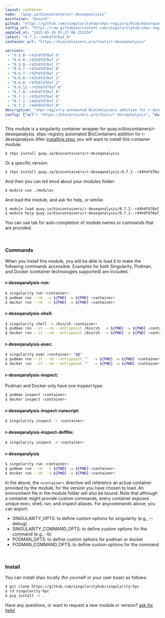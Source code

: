 ```yaml
---
layout: container
name:  "quay.io/biocontainers/r-deseqanalysis"
maintainer: "@vsoch"
github: "https://github.com/singularityhub/shpc-registry/blob/main/quay.io/biocontainers/r-deseqanalysis/container.yaml"
config_url: "https://raw.githubusercontent.com/singularityhub/shpc-registry/main/quay.io/biocontainers/r-deseqanalysis/container.yaml"
updated_at: "2025-05-26 03:27:06.252154"
latest: "0.7.2--r44hdfd78af_0"
container_url: "https://biocontainers.pro/tools/r-deseqanalysis"

versions:
 - "0.5.0--r41hdfd78af_0"
 - "0.6.6--r42hdfd78af_1"
 - "0.5.0--r41hdfd78af_1"
 - "0.6.7--r42hdfd78af_0"
 - "0.6.7--r42hdfd78af_1"
 - "0.6.8--r42hdfd78af_1"
 - "0.6.8--r43hdfd78af_2"
 - "0.6.12--r43hdfd78af_0"
 - "0.7.0--r43hdfd78af_0"
 - "0.7.1--r43hdfd78af_0"
 - "0.7.1--r44hdfd78af_1"
 - "0.7.2--r44hdfd78af_0"
description: "shpc-registry automated BioContainers addition for r-deseqanalysis"
config: {"url": "https://biocontainers.pro/tools/r-deseqanalysis", "maintainer": "@vsoch", "description": "shpc-registry automated BioContainers addition for r-deseqanalysis", "latest": {"0.7.2--r44hdfd78af_0": "sha256:0750a9b67d4cde1fe5e051f9f9915a1976ba30db9840c9ae440a370c0fe7dfd4"}, "tags": {"0.5.0--r41hdfd78af_0": "sha256:5d4a998f8c2cdcc71d51436356f20e386df2b4f87c60f29e266a0725cd07519e", "0.6.6--r42hdfd78af_1": "sha256:e31d7686bc8e0a038101f0ba1e9a98eeb7f6d9cc2249f569f90fd6753c8945a5", "0.5.0--r41hdfd78af_1": "sha256:53be90e5cd4502199d649e8488dc743f7cb739307873edf86d1bd5e6f54683d3", "0.6.7--r42hdfd78af_0": "sha256:c32b1cdfb87a23488db9132a121d13bef1aa47cbcfea8b82e8c7e8813335f136", "0.6.7--r42hdfd78af_1": "sha256:be3af40c79026058518b751e471a3ac474eefa68cd488d1924b1e16d1c75f7f2", "0.6.8--r42hdfd78af_1": "sha256:572507c7c110f01065f9ff8e9e3a560ac16c2a5120f4cac1b0954e3cc1bb27f0", "0.6.8--r43hdfd78af_2": "sha256:50dc9c2c1cd8f8ca2edf0e9c65c10fb0d6dcb7d183d0b0b142ced4f4a5617a49", "0.6.12--r43hdfd78af_0": "sha256:eaa02a66a1ef6cd81424ca42bf60ae3f7fac0196e7138aa0ab559a61b96e7e0b", "0.7.0--r43hdfd78af_0": "sha256:2f97992897a9a331f45851643275d5ecadff5caba4c7a34d1aa2227c9c989aa1", "0.7.1--r43hdfd78af_0": "sha256:d8cb350b2b9d0e675e6c303b0dce8039762dbc2d09306b23e93bc4ccc6f5ba4f", "0.7.1--r44hdfd78af_1": "sha256:6d03af857d4bc27e2382ea16c9a37442af5a30eb6da0e61e8e5f4d7631df6ecb", "0.7.2--r44hdfd78af_0": "sha256:0750a9b67d4cde1fe5e051f9f9915a1976ba30db9840c9ae440a370c0fe7dfd4"}, "docker": "quay.io/biocontainers/r-deseqanalysis"}
---
```


This module is a singularity container wrapper for quay.io/biocontainers/r-deseqanalysis.
shpc-registry automated BioContainers addition for r-deseqanalysis
After [installing shpc](#install) you will want to install this container module:


```bash
$ shpc install quay.io/biocontainers/r-deseqanalysis
```

Or a specific version:

```bash
$ shpc install quay.io/biocontainers/r-deseqanalysis:0.7.2--r44hdfd78af_0
```

And then you can tell lmod about your modules folder:

```bash
$ module use ./modules
```

And load the module, and ask for help, or similar.

```bash
$ module load quay.io/biocontainers/r-deseqanalysis/0.7.2--r44hdfd78af_0
$ module help quay.io/biocontainers/r-deseqanalysis/0.7.2--r44hdfd78af_0
```

You can use tab for auto-completion of module names or commands that are provided.

<br>

### Commands

When you install this module, you will be able to load it to make the following commands accessible.
Examples for both Singularity, Podman, and Docker (container technologies supported) are included.

#### r-deseqanalysis-run:

```bash
$ singularity run <container>
$ podman run --rm  -v ${PWD} -w ${PWD} <container>
$ docker run --rm  -v ${PWD} -w ${PWD} <container>
```

#### r-deseqanalysis-shell:

```bash
$ singularity shell -s /bin/sh <container>
$ podman run --it --rm --entrypoint /bin/sh  -v ${PWD} -w ${PWD} <container>
$ docker run --it --rm --entrypoint /bin/sh  -v ${PWD} -w ${PWD} <container>
```

#### r-deseqanalysis-exec:

```bash
$ singularity exec <container> "$@"
$ podman run --it --rm --entrypoint ""  -v ${PWD} -w ${PWD} <container> "$@"
$ docker run --it --rm --entrypoint ""  -v ${PWD} -w ${PWD} <container> "$@"
```

#### r-deseqanalysis-inspect:

Podman and Docker only have one inspect type.

```bash
$ podman inspect <container>
$ docker inspect <container>
```

#### r-deseqanalysis-inspect-runscript:

```bash
$ singularity inspect -r <container>
```

#### r-deseqanalysis-inspect-deffile:

```bash
$ singularity inspect -d <container>
```



#### r-deseqanalysis

```bash
$ singularity run <container>
$ podman run --rm  -v ${PWD} -w ${PWD} <container>
$ docker run --rm  -v ${PWD} -w ${PWD} <container>
```


In the above, the `<container>` directive will reference an actual container provided
by the module, for the version you have chosen to load. An environment file in the
module folder will also be bound. Note that although a container
might provide custom commands, every container exposes unique exec, shell, run, and
inspect aliases. For anycommands above, you can export:

 - SINGULARITY_OPTS: to define custom options for singularity (e.g., --debug)
 - SINGULARITY_COMMAND_OPTS: to define custom options for the command (e.g., -b)
 - PODMAN_OPTS: to define custom options for podman or docker
 - PODMAN_COMMAND_OPTS: to define custom options for the command

<br>

### Install

You can install shpc locally (for yourself or your user base) as follows:

```bash
$ git clone https://github.com/singularityhub/singularity-hpc
$ cd singularity-hpc
$ pip install -e .
```

Have any questions, or want to request a new module or version? [ask for help!](https://github.com/singularityhub/singularity-hpc/issues)